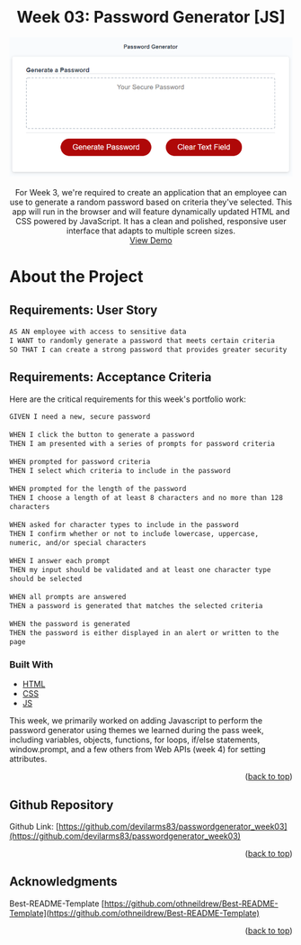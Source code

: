<div id="top"></div>

<!-- PROJECT LOGO -->
<br />
<div align="center">

<h1 align="center">Week 03: Password Generator [JS]</h3>

  <p align="center">
    <a href="https://devilarms83.github.io/passwordgenerator_week03/">
        <img src="./assets/images/demo.png" alt="" >
    </a>
    <br />
    <br />
    For Week 3, we're required to create an application that an employee can use to generate a random password based on criteria they've selected. This app will run in the browser and will feature dynamically updated HTML and CSS powered by JavaScript. It has a clean and polished, responsive user interface that adapts to multiple screen sizes.
    <br />
    <a href="https://devilarms83.github.io/passwordgenerator_week03/">View Demo</a>
  </p>
</div>

# About the Project

## Requirements: User Story

```
AS AN employee with access to sensitive data
I WANT to randomly generate a password that meets certain criteria
SO THAT I can create a strong password that provides greater security
```

## Requirements: Acceptance Criteria

Here are the critical requirements for this week's portfolio work:

```
GIVEN I need a new, secure password

WHEN I click the button to generate a password
THEN I am presented with a series of prompts for password criteria

WHEN prompted for password criteria
THEN I select which criteria to include in the password

WHEN prompted for the length of the password
THEN I choose a length of at least 8 characters and no more than 128 characters

WHEN asked for character types to include in the password
THEN I confirm whether or not to include lowercase, uppercase, numeric, and/or special characters

WHEN I answer each prompt
THEN my input should be validated and at least one character type should be selected

WHEN all prompts are answered
THEN a password is generated that matches the selected criteria

WHEN the password is generated
THEN the password is either displayed in an alert or written to the page
```

### Built With

* [HTML](https://en.wikipedia.org/wiki/HTML)
* [CSS](https://en.wikipedia.org/wiki/CSS)
* [JS](https://www.javascript.com/)

This week, we primarily worked on adding Javascript to perform the password generator using themes we learned during the pass week, including variables, objects, functions, for loops, if/else statements, window.prompt, and a few others from Web APIs (week 4) for setting attributes.

<p align="right">(<a href="#top">back to top</a>)</p>

<!-- GITHUB -->
## Github Repository

Github Link: [https://github.com/devilarms83/passwordgenerator_week03](https://github.com/devilarms83/passwordgenerator_week03)

<p align="right">(<a href="#top">back to top</a>)</p>

<!-- ACKNOWLEDGMENTS -->
## Acknowledgments

Best-README-Template [https://github.com/othneildrew/Best-README-Template](https://github.com/othneildrew/Best-README-Template)

<p align="right">(<a href="#top">back to top</a>)</p>